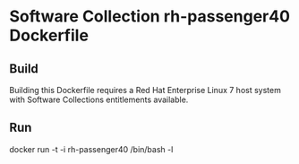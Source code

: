 Software Collection rh-passenger40 Dockerfile
=============================================

Build
-----

Building this Dockerfile requires a Red Hat Enterprise Linux 7 host
system with Software Collections entitlements available.

Run
---

docker run -t -i rh-passenger40 /bin/bash -l
